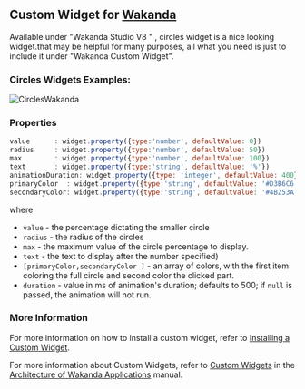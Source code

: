 ## Custom Widget for [Wakanda](http://wakanda.org)

Available under "Wakanda Studio V8 " , circles widget is a nice looking widget.that may be helpful for many purposes, all what you need is  just to include it under "Wakanda Custom Widget". 
### Circles Widgets Examples:


![CirclesWakanda](https://raw.github.com/elaissoussi/Image/master/im.png)

### Properties
```js
value      : widget.property({type:'number', defaultValue: 0})
radius     : widget.property({type:'number', defaultValue: 50})
max        : widget.property({type:'number', defaultValue: 100})
text       : widget.property({type:'string', defaultValue: '%'})
animationDuration: widget.property({type: 'integer', defaultValue: 400})
primaryColor  : widget.property({type:'string', defaultValue: '#D3B6C6'})
secondaryColor: widget.property({type:'string', defaultValue: '#4B253A'})

```

where


* `value` 	- the percentage dictating the smaller circle
* `radius` 			- the radius of the circles
* `max`			- the maximum value of the circle percentage to display. 
* `text` 				- the text to display after the number  specified)
* `[primaryColor,secondaryColor ]` - an array of colors, with the first item coloring the full circle and second color  the clicked part. 
* `duration` 		- value in ms of animation's duration; defaults to 500; if `null` is passed, the animation will not run.


### More Information
For more information on how to install a custom widget, refer to [Installing a Custom Widget](http://doc.wakanda.org/WakandaStudio0/help/Title/en/page3869.html#1027761).

For more information about Custom Widgets, refer to [Custom Widgets](http://doc.wakanda.org/Wakanda0.v5/help/Title/en/page3863.html "Custom Widgets") in the [Architecture of Wakanda Applications](http://doc.wakanda.org/Wakanda0.v5/help/Title/en/page3844.html "Architecture of Wakanda Applications") manual.
